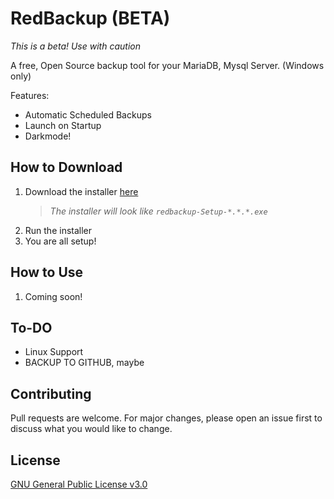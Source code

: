 # RedBackup (BETA)

*This is a beta! Use with caution*

A free, Open Source backup tool for your MariaDB, Mysql Server. (Windows only)

Features:
- Automatic Scheduled Backups
- Launch on Startup
- Darkmode!

## How to Download
1. Download the installer [here](https://github.com/BryceCanyonCounty/redbackup/releases/latest)
    >  *The installer will look like `redbackup-Setup-*.*.*.exe`*
2. Run the installer
3. You are all setup!

## How to Use
1. Coming soon!


## To-DO
- Linux Support
- BACKUP TO GITHUB, maybe

## Contributing
Pull requests are welcome. For major changes, please open an issue first to discuss what you would like to change.

## License
[GNU General Public License v3.0](https://github.com/BryceCanyonCounty/redbackup/blob/master/LICENSE)
